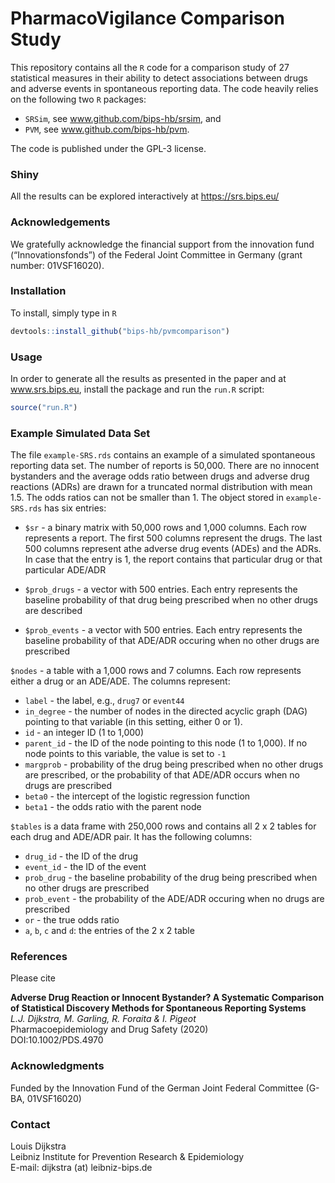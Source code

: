 # PharmacoVigilance Comparison Study

This repository contains all the `R` code for a comparison study of 27 statistical measures in their ability 
to detect associations between drugs and adverse events in spontaneous reporting data. The code heavily relies
on the following two `R` packages: 

* `SRSim`, see www.github.com/bips-hb/srsim, and 
* `PVM`, see www.github.com/bips-hb/pvm.  

The code is published under the GPL-3 license. 

### Shiny 

All the results can be explored interactively at https://srs.bips.eu/


### Acknowledgements

We gratefully acknowledge the financial support from the innovation fund (“Innovationsfonds”) of the Federal Joint Committee in Germany (grant number: 01VSF16020).

### Installation
 
To install, simply type in `R`

```R
devtools::install_github("bips-hb/pvmcomparison")
```

### Usage

In order to generate all the results as presented in the paper and at www.srs.bips.eu, install the package 
and run the `run.R` script: 

```R
source("run.R")
```

### Example Simulated Data Set

The file `example-SRS.rds` contains an example of a simulated spontaneous reporting data set. The number of reports is 50,000. There are no innocent bystanders 
and the average odds ratio between drugs and adverse drug reactions (ADRs) are drawn for a truncated normal distribution with mean 1.5. The odds ratios can not be smaller than 1. The object stored in `example-SRS.rds` has six entries: 

* `$sr` - a binary matrix with 50,000 rows and 1,000 columns. Each row represents a report. The first 500 columns represent the drugs. The last 500 columns represent athe adverse drug events (ADEs) and the ADRs. In case that the entry is 1, the report contains that particular drug or that particular ADE/ADR 

* `$prob_drugs` - a vector with 500 entries. Each entry represents the baseline probability of that drug being prescribed when no other drugs are described

* `$prob_events` - a vector with 500 entries. Each entry represents the baseline probability of that ADE/ADR occuring when no other drugs are prescribed  

`$nodes` - a table with a 1,000 rows and 7 columns. Each row represents either a drug or an ADE/ADE. The columns represent: 

* `label` - the label, e.g., `drug7` or `event44` 
* `in_degree` - the number of nodes in the directed acyclic graph (DAG) pointing to that variable (in this setting, either 0 or 1). 
* `id` - an integer ID (1 to 1,000)
* `parent_id` - the ID of the node pointing to this node (1 to 1,000). If no node points to this variable, the value is set to `-1`
* `margprob` - probability of the drug being prescribed when no other drugs are prescribed, or the probability of that ADE/ADR occurs when no drugs are prescribed 
* `beta0` - the intercept of the logistic regression function
* `beta1` - the odds ratio with the parent node 

`$tables` is a data frame with 250,000 rows and contains all 2 x 2 tables for each drug and ADE/ADR pair. It has the following columns: 

* `drug_id` - the ID of the drug
* `event_id` - the ID of the event
* `prob_drug` - the baseline probability of the drug being prescribed when no other drugs are prescribed 
* `prob_event` - the probability of the ADE/ADR occuring when no drugs are prescribed
* `or` - the true odds ratio 
* `a`, `b`, `c` and `d`: the entries of the 2 x 2 table

### References

Please cite 



__Adverse Drug Reaction or Innocent Bystander? A Systematic Comparison of Statistical Discovery Methods for Spontaneous Reporting Systems__\
*L.J. Dijkstra, M. Garling, R. Foraita & I. Pigeot*\
Pharmacoepidemiology and Drug Safety (2020)\
DOI:10.1002/PDS.4970

### Acknowledgments 
Funded by the Innovation Fund of the German Joint Federal Committee 
(G-BA, 01VSF16020)

### Contact

Louis Dijkstra\
Leibniz Institute for Prevention Research & Epidemiology  
E-mail: dijkstra (at) leibniz-bips.de
